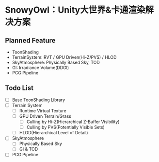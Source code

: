 # SnowyOwl：Unity大世界&卡通渲染解决方案
## Planned Feature
- ToonShading
- TerrainSystem: RVT / GPU Driven(Hi-Z/PVS) / HLOD
- SkyAtmosphere: Physically Based Sky, TOD
- GI: Irradiance Volume(DDGI)
- PCG Pipeline

## Todo List
- [ ] Base ToonShading Library
- [ ] Terrain System
  - [ ] Runtime Virtual Texture
  - [ ] GPU Driven Terrain/Grass
    - [ ] Culling by Hi-Z(Hierarchical Z-Buffer Visibility)
    - [ ] Culling by PVS(Potentially Visible Sets)
  - [ ] HLOD(Hierarchical Level of Detail)
- [ ] SkyAtmosphere
  - [ ] Physically Based Sky
  - [ ] GI & TOD
- [ ] PCG Pipeline